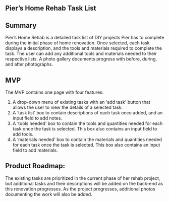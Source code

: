 ## Pier’s Home Rehab Task List

## Summary

Pier’s Home Rehab is a detailed task list of DIY projects Pier has to complete during the initial phase of home renovation. Once selected, each task displays a description, and the tools and materials required to complete the task. The user can add any additional tools and materials needed to their respective lists. A photo gallery documents progress with before, during, and after photographs. 

## MVP

The MVP contains one page with four features:

1) A drop-down menu of existing tasks with an 'add task' button that allows the user to view the details of a selected task.
2) A ‘task list’ box to contain descriptions of each task once added, and an input field to add notes.
3) A ‘tools needed’ box to contain the tools and quantities needed for each task once the task is selected. This box also contains an input field to add tools.
4) A ‘materials needed’ box to contain the materials and quantities needed for each task once the task is selected. This box also contains an input field to add materials.

## Product Roadmap:

The existing tasks are prioritized in the current phase of her rehab project, but additional tasks and their descriptions will be added on the back-end as this renovation progresses. As the project progresses, additional photos documenting the work will also be added.
